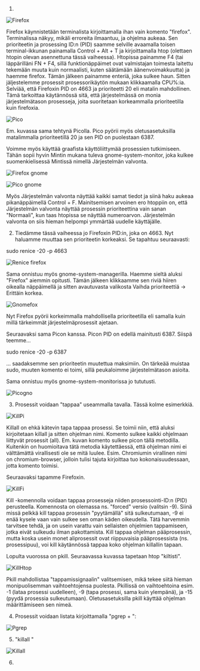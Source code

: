 1.

![Firefox](https://user-images.githubusercontent.com/72074501/117159114-b237d500-adc8-11eb-83c1-9423941e9c46.png)

Firefox käynnistetään terminalista kirjoittamalla ihan vain komento "firefox". Terminalissa näkyy, mikäli erroreita ilmaantuu, ja ohjelma aukeaa. Sen prioriteetin
ja prosessing ID:n (PID) saamme selville avaamalla toisen terminal-ikkunan painamalla Control + Alt + T ja kirjoittamalla htop (olettaen htopin olevan asennettuna
tässä vaiheessa). Htopissa painamme F4 (tai läppärilläni FN + F4, sillä funktionäppäimet ovat valmistajan toimesta laitettu tekemään muuta kuin normaalisti, kuten
säätämään äänenvoimakkuutta) ja haemme firefox. Tämän jälkeen painamme enteriä, joka sulkee haun. Sitten jäljestelemme prosessit prosessorikäytön mukaan
klikkaamalla CPU%:ia. Selviää, että Firefoxin PID on 4663 ja prioriteetti 20 eli matalin mahdollinen. Tämä tarkoittaa käytännössä sitä, että järjestelmässä on monia
järjestelmätason prosesseja, joita suoritetaan korkeammalla prioriteetilla kuin firefoxia.

![Pico](https://user-images.githubusercontent.com/72074501/117160108-8406c500-adc9-11eb-8652-d11fa5c9ca37.png)

Em. kuvassa sama tehtynä Picolla. Pico pyörii myös oletusasetuksilla matalimmalla prioriteetillä 20 ja sen PID on puolestaan 6387.

Voimme myös käyttää graafista käyttöliittymää prosessien tutkimiseen. Tähän sopii hyvin Mintin mukana tuleva gnome-system-monitor, joka kulkee suomenkielisessä Mintissä nimellä Järjestelmän valvonta. 

![Firefox gnome](https://user-images.githubusercontent.com/72074501/117160644-f677a500-adc9-11eb-83d5-337c73ee224b.png)

![Pico gnome](https://user-images.githubusercontent.com/72074501/117160654-f8d9ff00-adc9-11eb-8e78-f772138f6256.png)

Myös Järjestelmän valvonta näyttää kaikki samat tiedot ja siinä haku aukeaa pikanäppäimellä Control + F. Mainitsemisen arvoinen ero htoppiin on, että Järjestelmän valvonta näyttää prosessin prioriteettina vain sanan "Normaali", kun taas htopissa se näyttää numeroarvon. Järjestelmän valvonta on siis hieman helpompi ymmärtää uudelle käyttäjälle.


2. Tiedämme tässä vaiheessa jo Firefoxin PID:in, joka on 4663. Nyt haluamme muuttaa sen prioriteetin korkeaksi. Se tapahtuu seuraavasti:

sudo renice -20 -p 4663

![Renice firefox](https://user-images.githubusercontent.com/72074501/117162431-6dfa0400-adcb-11eb-99ce-97bf7a2906c8.png)

Sama onnistuu myös gnome-system-managerilla. Haemme sieltä aluksi "Firefox" aiemmin opitusti. Tämän jälkeen klikkaamme sen riviä hiiren oikealla näppäimellä ja sitten avautuvasta valikosta Vaihda prioriteettiä -> Erittäin korkea.

![Gnomefox](https://user-images.githubusercontent.com/72074501/117162770-be716180-adcb-11eb-8040-0c26c1099a3f.png)

Nyt Firefox pyörii korkeimmalla mahdollisella prioriteetilla eli samalla kuin millä tärkeimmät järjestelmäprosessit ajetaan.

Seuraavaksi sama Picon kanssa. Picon PID on edellä mainitusti 6387. Siispä teemme...

sudo renice -20 -p 6387

... saadaksemme sen prioriteetin muutettua maksimiin. On tärkeää muistaa sudo, muuten komento ei toimi, sillä peukaloimme järjestelmätason asioita. 

Sama onnistuu myös gnome-system-monitorissa jo tututusti. 

![Picogno](https://user-images.githubusercontent.com/72074501/117163516-64bd6700-adcc-11eb-8400-8d9f77b011cd.png)


3. Prosessit voidaan "tappaa" useammalla tavalla. Tässä kolme esimerkkiä. 

![KillPi](https://user-images.githubusercontent.com/72074501/117175428-83752b00-add7-11eb-80a1-5ad246b3e452.png)

Killall on ehkä kätevin tapa tappaa prosessi. Se toimii niin, että aluksi kirjoitetaan killall ja sitten ohjelman nimi. Komento sulkee kaikki ohjelmaan liittyvät prosessit (all). Em. kuvan komento sulkee picon tällä metodilla. Kuitenkin on huomioitava tätä metodia käytettäessä, että ohjelman nimi ei välttämättä virallisesti ole se mitä luulee. Esim. Chromiumin virallinen nimi on chromium-browser, jolloin tulisi tajuta kirjoittaa tuo kokonaisuudessaan, jotta komento toimisi. 

Seuraavaksi tapamme Firefoxin.

![KillFi](https://user-images.githubusercontent.com/72074501/117176303-6bea7200-add8-11eb-9195-34be58db23c7.png)

Kill -komennolla voidaan tappaa prosesseja niiden prosessointi-ID:n (PID) perusteella. Komennosta on olemassa ns. "forced" versio (valitsin -9). Siinä missä pelkkä kill tappaa prosessin "pyytämällä" sitä sulkeutumaan, -9 ei enää kysele vaan vain sulkee sen oman käden oikeudella. Tätä harvemmin tarvitsee tehdä, ja on usein varattu vain sellaisten ohjelmien tappamiseen, jotka eivät sulkeudu ilman pakottamista. Kill tappaa ohjelman pääprosessin, mutta koska usein monet aliprosessit ovat riippuvaisia pääprosessista (ns. prosessipuu), voi kill käytännössä tappaa koko ohjelman killallin tapaan. 

Lopulta vuorossa on pkill. Seuraavassa kuvassa tapetaan htop "kiltisti". 

![KillHtop](https://user-images.githubusercontent.com/72074501/117177252-7b1def80-add9-11eb-8fbf-7ff54030c597.png)

Pkill mahdollistaa "tappamissignaalin" valitsemisen, mikä tekee siitä hieman monipuolisemman vaihtoehtojensa puolesta. Pkillissä on vaihtoehtoina esim. -1 (lataa prosessi uudelleen), -9 (tapa prosessi, sama kuin ylempänä), ja -15 (pyydä prosessia sulkeutumaan). Oletusasetuksilla pkill käyttää ohjelman määrittämiseen sen nimeä.


4. Prosessit voidaan listata kirjoittamalla "pgrep + <ohjelman nimi>":

![Pgrep](https://user-images.githubusercontent.com/72074501/117181580-1022e780-adde-11eb-9f47-a307f81af708.png)

5. "killall <ohjelma1> <ohjelma2>"

![Killall](https://user-images.githubusercontent.com/72074501/117182006-80ca0400-adde-11eb-8114-380c50a4cce5.png)

6. 
